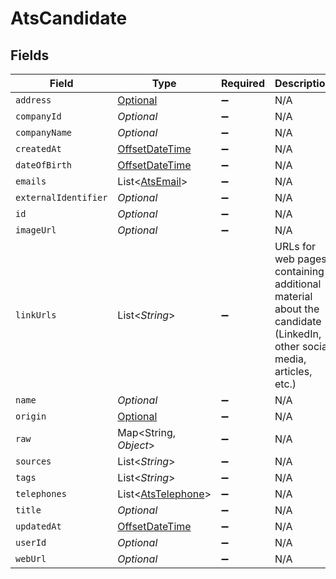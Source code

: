 # AtsCandidate


## Fields

| Field                                                                                                                | Type                                                                                                                 | Required                                                                                                             | Description                                                                                                          |
| -------------------------------------------------------------------------------------------------------------------- | -------------------------------------------------------------------------------------------------------------------- | -------------------------------------------------------------------------------------------------------------------- | -------------------------------------------------------------------------------------------------------------------- |
| `address`                                                                                                            | [Optional<PropertyAtsCandidateAddress>](../../models/shared/PropertyAtsCandidateAddress.md)                          | :heavy_minus_sign:                                                                                                   | N/A                                                                                                                  |
| `companyId`                                                                                                          | *Optional<String>*                                                                                                   | :heavy_minus_sign:                                                                                                   | N/A                                                                                                                  |
| `companyName`                                                                                                        | *Optional<String>*                                                                                                   | :heavy_minus_sign:                                                                                                   | N/A                                                                                                                  |
| `createdAt`                                                                                                          | [OffsetDateTime](https://docs.oracle.com/javase/8/docs/api/java/time/OffsetDateTime.html)                            | :heavy_minus_sign:                                                                                                   | N/A                                                                                                                  |
| `dateOfBirth`                                                                                                        | [OffsetDateTime](https://docs.oracle.com/javase/8/docs/api/java/time/OffsetDateTime.html)                            | :heavy_minus_sign:                                                                                                   | N/A                                                                                                                  |
| `emails`                                                                                                             | List<[AtsEmail](../../models/shared/AtsEmail.md)>                                                                    | :heavy_minus_sign:                                                                                                   | N/A                                                                                                                  |
| `externalIdentifier`                                                                                                 | *Optional<String>*                                                                                                   | :heavy_minus_sign:                                                                                                   | N/A                                                                                                                  |
| `id`                                                                                                                 | *Optional<String>*                                                                                                   | :heavy_minus_sign:                                                                                                   | N/A                                                                                                                  |
| `imageUrl`                                                                                                           | *Optional<String>*                                                                                                   | :heavy_minus_sign:                                                                                                   | N/A                                                                                                                  |
| `linkUrls`                                                                                                           | List<*String*>                                                                                                       | :heavy_minus_sign:                                                                                                   | URLs for web pages containing additional material about the candidate (LinkedIn, other social media, articles, etc.) |
| `name`                                                                                                               | *Optional<String>*                                                                                                   | :heavy_minus_sign:                                                                                                   | N/A                                                                                                                  |
| `origin`                                                                                                             | [Optional<Origin>](../../models/shared/Origin.md)                                                                    | :heavy_minus_sign:                                                                                                   | N/A                                                                                                                  |
| `raw`                                                                                                                | Map<String, *Object*>                                                                                                | :heavy_minus_sign:                                                                                                   | N/A                                                                                                                  |
| `sources`                                                                                                            | List<*String*>                                                                                                       | :heavy_minus_sign:                                                                                                   | N/A                                                                                                                  |
| `tags`                                                                                                               | List<*String*>                                                                                                       | :heavy_minus_sign:                                                                                                   | N/A                                                                                                                  |
| `telephones`                                                                                                         | List<[AtsTelephone](../../models/shared/AtsTelephone.md)>                                                            | :heavy_minus_sign:                                                                                                   | N/A                                                                                                                  |
| `title`                                                                                                              | *Optional<String>*                                                                                                   | :heavy_minus_sign:                                                                                                   | N/A                                                                                                                  |
| `updatedAt`                                                                                                          | [OffsetDateTime](https://docs.oracle.com/javase/8/docs/api/java/time/OffsetDateTime.html)                            | :heavy_minus_sign:                                                                                                   | N/A                                                                                                                  |
| `userId`                                                                                                             | *Optional<String>*                                                                                                   | :heavy_minus_sign:                                                                                                   | N/A                                                                                                                  |
| `webUrl`                                                                                                             | *Optional<String>*                                                                                                   | :heavy_minus_sign:                                                                                                   | N/A                                                                                                                  |